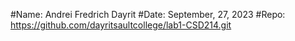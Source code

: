 #Name: Andrei Fredrich Dayrit
#Date: September, 27, 2023
#Repo: https://github.com/dayritsaultcollege/lab1-CSD214.git
